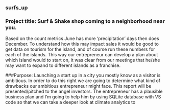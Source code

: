 ### surfs_up
### Project title: Surf & Shake shop coming to a neighborhood near you.

Based on the count metrics June has more ‘precipitation’ days then does December. To understand how this may impact sales it would be good to get data on tourism for the island, and of course run these numbers for each of the islands. This way our entrepreneur can develop a plan about which island would to start on, it was clear from our meetings that he/she may want to expand to different islands as a franchise. 

###Purpose: Launching a start up in a city you mostly know as a visitor is ambitious. In order to do this right we are going to determine what kind of drawbacks our ambitious entrepreneur might face. This report will be presented/pitched to the angel investors. The entrepreneur has a plausible business plan and I’m going to help him by using SQLite database with VS code so that we can take a deeper look at climate analytics to 
